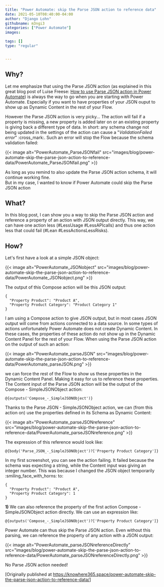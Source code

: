 ```yaml
---
title: "Power Automate: skip the Parse JSON action to reference data"
date: 2021-05-10T08:40:00-04:00
author: "Django Lohn"
githubname: m3ngi3
categories: ["Power Automate"]
images:

tags: []
type: "regular"


---
```


## Why?

Let me emphasize that using the Parse JSON action (as explained in this
great blog post of Luise Freese: [How to use Parse JSON action in Power
Automate](https://techcommunity.microsoft.com/t5/microsoft-365-pnp-blog/how-to-use-parse-json-action-in-power-automate/ba-p/2121861?WT))
is always the way to go when you are starting with Power Automate.
Especially if you want to have properties of your JSON ouput to show up
as Dynamic Content in the rest of your Flow.


However the Parse JSON action is very picky\... The action will fail if
a property is missing, a new property is added later on or an existing
property is giving back a different type of data. In short: any schema
change not being updated in the settings of the action can cause a
 "*ValidationFailed error*" :cross_mark:. Such an error
will stop the Flow because the schema validation failed:

{{< image alt="PowerAutomate_ParseJSONfail" src="images/blog/power-automate-skip-the-parse-json-action-to-reference-data/PowerAutomate_ParseJSONfail.png" >}}


As long as you remind to also update the Parse JSON action schema, it
will continue working fine.\
But in my case, I wanted to know if Power Automate could skip the Parse
JSON action

## What? 


In this blog post, I can show you a way to skip the Parse JSON action
and reference a property of an action with JSON output directly. This
way, we can have one action less (#LessUsage #LessAPIcalls) and thus one
action less that could fail (#Lean #LessActionsLessRisks).

## How? 

Let's first have a look at a simple JSON object:

{{< image alt="PowerAutomate_JSONobject" src="images/blog/power-automate-skip-the-parse-json-action-to-reference-data/PowerAutomate_JSONobject.png" >}}



The output of this Compose action will be this JSON output:


``` wp-block-code
{
  "Property Product": "Product A",
  "Property Product Category": "Product Category 1"
}
```

I am using a Compose action to give JSON output, but in most cases JSON
output will come from actions connected to a data source. In some types
of actions unfortunately Power Automate does not create Dynamic Content.
In these cases, the properties of these action do not show up in the
Dynamic Content Panel for the rest of your Flow. When using the Parse
JSON action on the output of such an action:

{{< image alt="PowerAutomate_parseJSON" src="images/blog/power-automate-skip-the-parse-json-action-to-reference-data/PowerAutomate_parseJSON.png" >}}


we can force the rest of the Flow to show us these properties in the
Dynamic Content Panel. Making it easy for us to reference these
properties. The Content input of the Parse JSON action will be the
output of the Compose - SimpleJSONObject action:


``` wp-block-code
@{outputs('Compose_-_SimpleJSONObject')}
```


Thanks to the Parse JSON - SimpleJSONObject action, we can (from this
action on) use the properties defined in its Schema as Dynamic Content:

{{< image alt="PowerAutomate_parseJSONreference" src="images/blog/power-automate-skip-the-parse-json-action-to-reference-data/PowerAutomate_parseJSONreference.png" >}}

The expression of this reference would look like:

``` wp-block-code
@{body('Parse_JSON_-_SimpleJSONObject')?['Property Product Category']}
```


In my first screenshot, you can see the action failing. It failed
because the schema was expecting a string, while the Content input was
giving an integer number. This was because I changed the JSON object
temporarily :smiling_face_with_horns: to:


``` wp-block-code
{
  "Property Product": "Product A",
  "Property Product Category": 1
}
```


**1)** We can also reference the property of the first action Compose -
SimpleJSONObject action directly. We can use an expression like:


``` wp-block-code
@{outputs('Compose_-_SimpleJSONObject')?['Property Product Category']}
```

Power Automate can thus skip the Parse JSON action. Even without this
parsing, we can reference the property of any action with a JSON output:

{{< image alt="PowerAutomate_parseJSONreferenceDirectly" src="images/blog/power-automate-skip-the-parse-json-action-to-reference-data/PowerAutomate_parseJSONreferenceDirectly.png" >}}

No Parse JSON action needed!

[Originally published
at <https://knowhere365.space/power-automate-skip-the-parse-json-action-to-reference-data/>]
